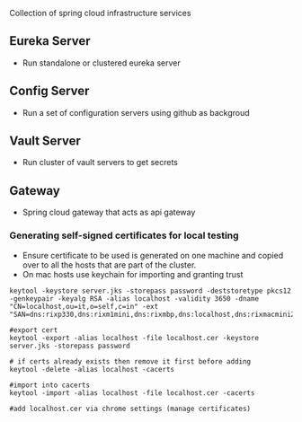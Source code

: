 Collection of spring cloud infrastructure services

## Eureka Server
* Run standalone or clustered eureka server

## Config Server
* Run a set of configuration servers using github as backgroud

## Vault Server
* Run cluster of vault servers to get secrets

## Gateway
*  Spring cloud gateway that acts as api gateway

### Generating self-signed certificates for local testing

* Ensure certificate to be used is generated on one machine and copied over to all the hosts that are part of the cluster. 
* On mac hosts use keychain for importing and granting trust

````
keytool -keystore server.jks -storepass password -deststoretype pkcs12 -genkeypair -keyalg RSA -alias localhost -validity 3650 -dname "CN=localhost,ou=it,o=self,c=in" -ext "SAN=dns:rixp330,dns:rixm1mini,dns:rixmbp,dns:localhost,dns:rixmacmini2011,dns:rixpi1,dns:rixpi2,dns:rixpi3,dns:rixpi4,dns:rixpi5,dns:rixpi6,dns:rixpi7"

#export cert
keytool -export -alias localhost -file localhost.cer -keystore server.jks -storepass password

# if certs already exists then remove it first before adding
keytool -delete -alias localhost -cacerts

#import into cacerts
keytool -import -alias localhost -file localhost.cer -cacerts

#add localhost.cer via chrome settings (manage certificates)
````
